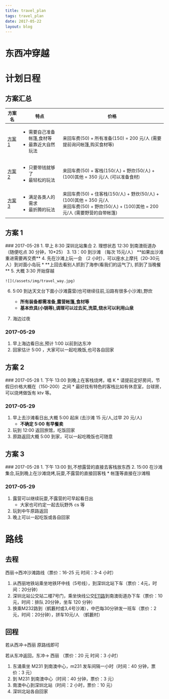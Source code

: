 ```yaml
---
title: travel_plan    
tags: travel_plan      
date: 2017-05-22      
layout: blog
---
```


东西冲穿越
===

# 计划日程

## 方案汇总

<table> 
    <thead>
        <th>方案名</th>
        <th>特点</th>
        <th>价格</th>
    </thead>
    <tr>
        <td><a href="#p1">方案 1</a></td>
        <td>
            <ul>
            <li>需要自己准备帐篷,食材等</li>
            <li>最靠近大自然玩法</li>
            </ul>
        </td>
        <td>
           来回车费(50) + 所有准备(150) = 200 元/人
           (需要提前询问帐篷,购买食材等)   
        </td>
    </tr>
    <tr>
        <td><a href="#p2">方案 2</a></td>
        <td>
            <ul>
            <li>只要带钱就够了</li>
            <li>最轻松的玩法</li>
            </ul>
        </td>
        <td>
           来回车费(50) + 客栈(150/人) + 野炊(50/人) + (100)其他 = 350 元/人
           (可以准备食材)   
        </td>
    </tr>
    <tr>
        <td><a href="#p3">方案 3</a></td>
        <td>
            <ul>
            <li>满足各类人的需求</li>
            <li>最折腾的玩法</li>
            </ul>
        </td>
        <td>
           来回车费(50) + 住客栈(150/人) + 野炊(50/人) + (100)其他 = 350 元/人
           <br>来回车费(50) + 野炊(50/人) + (100)其他 = 200 元/人
           (需要野营的自带帐篷)   
        </td>
    </tr>
</table>


<h2 id="p1">方案 1</h2>
### 2017-05-28
1. 早上 8:30 深圳北站集合
2. 理想状态 12:30 到南澳街道办（随便吃点 30 分钟，10*25）
3. 13：00 到沙滩 （每次 15元/人） **如果出沙滩重进需要再交费**
4. 先在沙滩上玩一会 （2 小时），可以座水上摩托（20-30元人）到对面小岛玩
    * **上回去看别人抓到了海参(看我们的运气了), 抓到了当晚餐**
5. 大概 3:30 开始穿越

    ![](/assets/img/travel_way.jpg)
    
6. 5:00 到达天文台下面小沙滩露营(也可继续往前,沿路有很多小沙滩),野炊
    * **所有装备都需准备,露营帐篷,食材等**
    * **基本炊具(小锅等),调理可以过去买,洗菜,烧水可以利用山泉**
    
7. 海边过夜

### 2017-05-29

1. 早上海边看日出,预计 1:00 以前到达东冲
2. 回家估计 5:00 ，大家可以一起吃晚饭,也可各自回家


<h2 id="p2">方案 2</h2>
### 2017-05-28
1. 下午 13:00 到晚上在客栈烧烤，唱 K
    * 请提前定好房间，节假日价格大概在（150-200）之间
    * 最好找有特色的客栈比如有休息室，台球房，可以烧烤做饭有 ktv 等。    

### 2017-05-29
1. 早上去沙滩看日出,大概 5:00 起床 (去沙滩 15 元/人,过早 20 元/人)
    * **不确定 5:00 有早餐卖**
2. 玩到 12:00 返回旅馆，吃饭回家
3. 原路返回大概 5:00 到家，可以一起吃晚饭也可随意

<h2 id="p3">方案 3</h2>
### 2017-05-28
1. 下午 13:00 到,不想露营的直接去客栈放东西
2. 15:00 在沙滩集合,玩到晚上在沙滩烧烤,玩耍,不露营的直接回客栈
    * 帐篷等直接在沙滩租

### 2017-05-29
1. 露营可以继续玩耍,不露营的可早起看日出
    * 大家也可约定一起去玩野外 cs 等
2. 玩到中午原路返回
3. 晚上可以一起吃饭或各自回家



# 路线
## 去程
西丽->西冲沙滩路线（票价：16-25 元 时间：3-4 小时）

1. 从西丽地铁站乘坐地铁环中线（5号线），到深圳北站下车（票价：4元，时间：20分钟） 
2. 深圳北站公交站二楼7号门，乘坐快线公交[E11路](http://jt.sz.bendibao.com/bus/linesearch.aspx)到南澳街道办下车（票价：10元，时间：排队 20分钟，坐车 120 分钟）
3. 换乘M232路到（鹤籔村或3,4号沙滩），中巴每30分钟发一班车（票价：2元，时间：20分钟），拼车10元/人 （鹤籔村）


## 回程
若从西冲->西丽 原路线即可

若从东冲返回，东冲-> 西丽 （票价：20 元 时间：3 小时）
1. 东涌乘坐 M231 到南澳中心，m231 发车间隔一小时（时间：40 分钟，票价：3 元）
2. 到 M231 到南澳中心（时间：40 分钟，票价：3 元）
3. 南澳中心到深圳北站（时间：2 小时，票价：10 元）
4. 深圳北站各自回家





